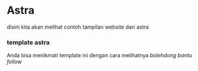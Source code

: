 # Astra 
disini kita akan melihat contoh tampilan website dari astra

### template astra
Anda bisa menikmati template ini dengan cara melihatnya
*bolehdong bantu follow*